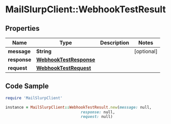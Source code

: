 # MailSlurpClient::WebhookTestResult

## Properties

Name | Type | Description | Notes
------------ | ------------- | ------------- | -------------
**message** | **String** |  | [optional] 
**response** | [**WebhookTestResponse**](WebhookTestResponse) |  | 
**request** | [**WebhookTestRequest**](WebhookTestRequest) |  | 

## Code Sample

```ruby
require 'MailSlurpClient'

instance = MailSlurpClient::WebhookTestResult.new(message: null,
                                 response: null,
                                 request: null)
```


